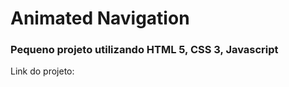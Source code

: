 <h1>Animated Navigation</h1>

<h3>Pequeno projeto utilizando HTML 5, CSS 3, Javascript</h3>

<p>Link do projeto: </p>